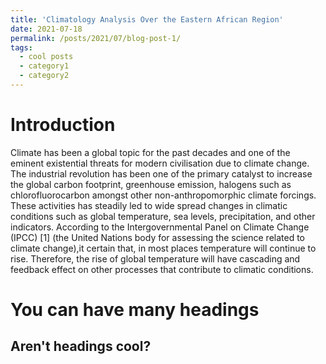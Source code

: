 ```yaml
---
title: 'Climatology Analysis Over the Eastern African Region'
date: 2021-07-18
permalink: /posts/2021/07/blog-post-1/
tags:
  - cool posts
  - category1
  - category2
---
```




Introduction
======
Climate has been a global topic for the past decades and one of the eminent existential threats for modern civilisation due to climate change. The industrial revolution has been one of the primary catalyst to increase the global carbon footprint, greenhouse emission, halogens such as chlorofluorocarbon amongst other non-anthropomorphic climate forcings. These activities has steadily led to wide spread changes in climatic conditions such as global temperature, sea levels, precipitation, and other indicators. According to the Intergovernmental Panel on Climate Change (IPCC) [1] (the United Nations body for assessing the science related to climate change),it certain that, in most places temperature will continue to rise. Therefore, the rise of global temperature will have cascading and feedback effect on other processes that contribute to climatic conditions.

<script src="https://gist.github.com/OrigeneT/d687d01e33acffe9927239b5205b7a8c.js"></script>

You can have many headings
======

Aren't headings cool?
------

